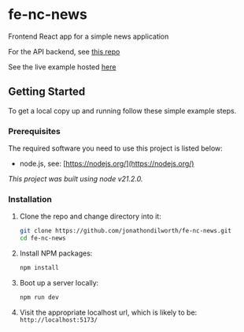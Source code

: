 # fe-nc-news

Frontend React app for a simple news application

For the API backend, see [this repo](https://github.com/jonathondilworth/nc-news)

See the live example hosted [here](https://fe-nc-news-draft.netlify.app)

## Getting Started

To get a local copy up and running follow these simple example steps.

### Prerequisites

The required software you need to use this project is listed below:

* node.js, see: [https://nodejs.org/](https://nodejs.org/)

*This project was built using node v21.2.0.*

### Installation

1. Clone the repo and change directory into it:
    ```sh
    git clone https://github.com/jonathondilworth/fe-nc-news.git
    cd fe-nc-news
    ```

2. Install NPM packages:
   ```sh
   npm install
   ```

3. Boot up a server locally:
   ```sh
   npm run dev
   ```

4. Visit the appropriate localhost url, which is likely to be: `http://localhost:5173/`